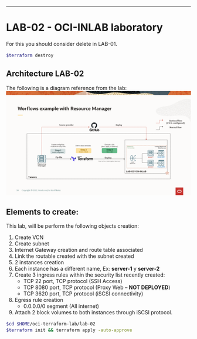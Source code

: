 ---
# LAB-02 - OCI-INLAB laboratory
For this you should consider delete in LAB-01. 
```bash 
$terraform destroy
```
## Architecture LAB-02
The following is a diagram reference from the lab:
![OCI-INLAB-A](../img/OCI-INLAB-02.png)

## Elements to create:
This lab, will be perform the following objects creation:
1. Create VCN 
2. Create subnet
3. Internet Gateway creation and route table associated
4. Link the routable created with the subnet created
5. 2 instances creation
6. Each instance has a different name, Ex: **server-1** y **server-2**
7. Create 3 ingress rules within the security list recently created:
   - TCP 22 port, TCP protocol (SSH Access)
   - TCP 8080 port, TCP protocol (Proxy Web – **NOT DEPLOYED**)
   - TCP 3620 port, TCP protocol (iSCSI connectivity)
8. Egress rule creation
   - 0.0.0.0/0 segment (All internet)
9. Attach 2 block volumes to both instances through iSCSI protocol.


```bash 
$cd $HOME/oci-terraform-lab/lab-02
$terraform init && terraform apply -auto-approve
```
